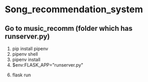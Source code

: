 # Song_recommendation_system

## Go to music_recomm (folder which has runserver.py)

1. pip install pipenv
2. pipenv shell
3. pipenv install
5. $env:FLASK_APP="runserver.py"
<!-- $env:FLASK_DEBUG=1 -->
6. flask run
